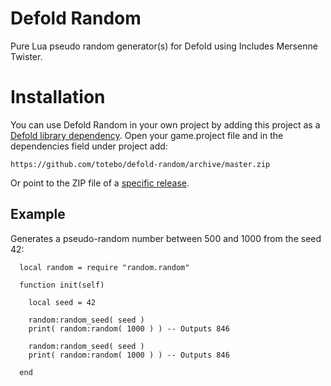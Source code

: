 # Defold Random
Pure Lua pseudo random generator(s) for Defold using Includes Mersenne Twister.

# Installation
You can use Defold Random in your own project by adding this project as a [Defold library dependency](http://www.defold.com/manuals/libraries/). Open your game.project file and in the dependencies field under project add:

    https://github.com/totebo/defold-random/archive/master.zip

Or point to the ZIP file of a [specific release](https://github.com/totebo/defold-random/releases).

## Example

Generates a pseudo-random number between 500 and 1000 from the seed 42:

      local random = require "random.random"

      function init(self)

      	local seed = 42

      	random:random_seed( seed )
      	print( random:random( 1000 ) ) -- Outputs 846

      	random:random_seed( seed )
      	print( random:random( 1000 ) ) -- Outputs 846

      end
